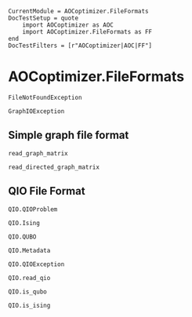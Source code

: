 ```@meta
CurrentModule = AOCoptimizer.FileFormats
DocTestSetup = quote
    import AOCoptimizer as AOC
    import AOCoptimizer.FileFormats as FF
end
DocTestFilters = [r"AOCoptimizer|AOC|FF"]
```

# AOCoptimizer.FileFormats

```@docs
FileNotFoundException
```

```@docs
GraphIOException
```

## Simple graph file format

```@docs
read_graph_matrix
```

```@docs
read_directed_graph_matrix
```

## QIO File Format

```@docs
QIO.QIOProblem
```

```@docs
QIO.Ising
```

```@docs
QIO.QUBO
```

```@docs
QIO.Metadata
```

```@docs
QIO.QIOException
```

```@docs
QIO.read_qio
```

```@docs
QIO.is_qubo
```

```@docs
QIO.is_ising
```
